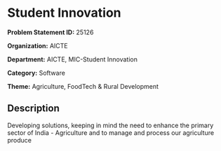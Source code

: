 # Student Innovation

**Problem Statement ID:** 25126

**Organization:** AICTE

**Department:** AICTE, MIC-Student Innovation

**Category:** Software

**Theme:** Agriculture, FoodTech & Rural Development

## Description

Developing solutions, keeping in mind the need to enhance the primary sector of India - Agriculture and to manage and process our agriculture produce

